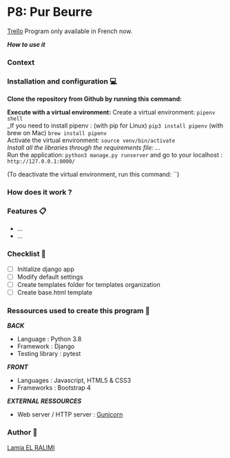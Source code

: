 # P8: Pur Beurre
[Trello]()
Program only available in French now.

***How to use it***

### Context

### Installation and configuration 💻

**Clone the repository from Github by running this command:**

**Execute with a virtual environment:**
Create a virtual environment: `pipenv shell` <br>
_If you need to install pipenv : (with pip for Linux) `pip3 install pipenv` (with brew on Mac) `brew install pipenv` <br>
Activate the virtual environment: `source venv/bin/activate` <br>
_Install all the libraries through the requirements file: ... <br>_
Run the application: `python3 manage.py runserver` and go to your localhost : `http://127.0.0.1:8000/`

(To deactivate the virtual environment, run this command: ``)

### How does it work ?

### Features 📋
+ ...
+ ...

### Checklist 📝
- [ ] Initialize django app
- [ ] Modify default settings
- [ ] Create templates folder for templates organization
- [ ] Create base.html template

### Ressources used to create this program 🔧
***BACK***
- Language : Python 3.8
- Framework : Django
- Testing library : pytest

***FRONT***
- Languages : Javascript, HTML5 & CSS3
- Frameworks : Bootstrap 4

***EXTERNAL RESSOURCES***
- Web server /  HTTP server : [Gunicorn](https://gunicorn.org/)

### Author 📝
[Lamia EL RALIMI](https://github.com/Lamia7)